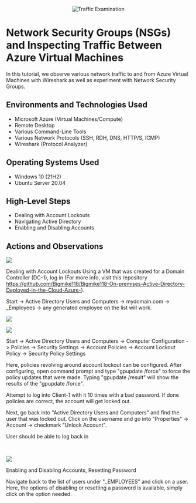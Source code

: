 <p align="center">
<img src="https://i.imgur.com/Ua7udoS.png" alt="Traffic Examination"/>
</p>

<h1>Network Security Groups (NSGs) and Inspecting Traffic Between Azure Virtual Machines</h1>
In this tutorial, we observe various network traffic to and from Azure Virtual Machines with Wireshark as well as experiment with Network Security Groups. <br />



<h2>Environments and Technologies Used</h2>

- Microsoft Azure (Virtual Machines/Compute)
- Remote Desktop
- Various Command-Line Tools
- Various Network Protocols (SSH, RDH, DNS, HTTP/S, ICMP)
- Wireshark (Protocol Analyzer)

<h2>Operating Systems Used </h2>

- Windows 10 (21H2)
- Ubuntu Server 20.04

<h2>High-Level Steps</h2>

- Dealing with Account Lockouts
- Navigating Active Directory
- Enabling and Disabling Accounts

<h2>Actions and Observations</h2>

<p>
<img src="https://i.imgur.com/t2PotvL.png"/>
</p>
<p>

Dealing with Account Lockouts
Using a VM that was created for a Domain Controller (DC-1), log in (For more info, visit this repository https://github.com/Bigmike118/Bigmike118-On-premises-Active-Directory-Deployed-in-the-Cloud-Azure-).

Start -> Active Directory Users and Computers -> mydomain.com -> _Employees -> any generated employee on the list will work.


<p>
<img src="https://i.imgur.com/Dbj1Jha.png"/>
</p>
<p>

<p>
<img src="https://i.imgur.com/bdv2xAI.png"/>
</p>
<p>

  
Start -> Active Directory Users and Computers -> Computer Configuration -> Policies -> Security Settings -> Account Policies -> Account Lockout Policy -> Security Policy Settings

Here, policies revolving around account lockout can be configured. After configuring, open command prompt and type "gpupdate /force" to force the policy updates that were made. Typing "gpupdate /result" will show the results of the "gpupdate /force".


  
Attempt to log into Client-1 with it 10 times with a bad password. If done policies are correct, the account will get locked out.

Next, go back into "Active Directory Users and Computers" and find the user that was locked out. Click on the username and go into "Properties" -> Account -> checkmark "Unlock Account". 

User should be able to log back in 
  
</p>
<br />

<p>
<img src="https://i.imgur.com/aSUTKsj.png"/>
</p>
<p>

Enabling and Disabling Accounts, Resetting Password

Navigate back to the list of users under "_EMPLOYEES" and click on a user. Here, the options of disabling or resetting a password is available, simply click on the option needed.
